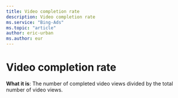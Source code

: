 ```yaml
---
title: Video completion rate
description: Video completion rate
ms.service: "Bing-Ads"
ms.topic: "article"
author: eric-urban
ms.author: eur
---
```


# Video completion rate

**What it is**: The number of completed video views divided by the total number of video views.


